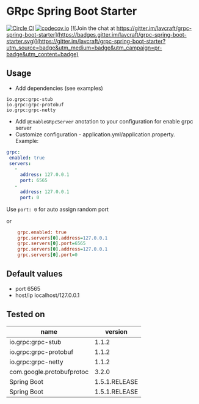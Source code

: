# GRpc Spring Boot Starter

[![Circle CI](https://circleci.com/gh/lavcraft/grpc-spring-boot-starter/tree/master.svg?style=shield)](https://circleci.com/gh/lavcraft/grpc-spring-boot-starter/tree/master)
[![codecov.io](https://codecov.io/github/lavcraft/grpc-spring-boot-starter/coverage.svg?branch=master)](https://codecov.io/github/lavcraft/grpc-spring-boot-starter?branch=master)
[![Join the chat at https://gitter.im/lavcraft/grpc-spring-boot-starter](https://badges.gitter.im/lavcraft/grpc-spring-boot-starter.svg)](https://gitter.im/lavcraft/grpc-spring-boot-starter?utm_source=badge&utm_medium=badge&utm_campaign=pr-badge&utm_content=badge)

## Usage

* Add dependencies (see examples)

```
io.grpc:grpc-stub
io.grpc:grpc-protobuf
io.grpc:grpc-netty
```    
    
* Add `@EnableGRpcServer` anotation to your configuration for enable grpc server
* Customize configuration - application.yml/application.property. Example:

```YAML
grpc:
 enabled: true
 servers:
   -
     address: 127.0.0.1
     port: 6565
   -
     address: 127.0.0.1
     port: 0
```

Use `port: 0` for auto assign random port

or

```ini  
    grpc.enabled: true
    grpc.servers[0].address=127.0.0.1
    grpc.servers[0].port=6565
    grpc.servers[0].address=127.0.0.1
    grpc.servers[0].port=0    
```    

## Default values

* port 6565
* host/ip localhost/127.0.0.1

## Tested on

| name                      | version       |
| ---                       | ---           |
| io.grpc:grpc-stub         | 1.1.2         |
| io.grpc:grpc-protobuf     | 1.1.2         |
| io.grpc:grpc-netty        | 1.1.2         |
| com.google.protobufprotoc | 3.2.0         |
| Spring Boot               | 1.5.1.RELEASE |
| Spring Boot               | 1.5.1.RELEASE |
